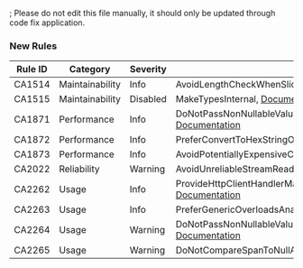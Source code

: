 ; Please do not edit this file manually, it should only be updated through code fix application.

### New Rules

Rule ID | Category | Severity | Notes
--------|----------|----------|-------
CA1514 | Maintainability | Info | AvoidLengthCheckWhenSlicingToEndAnalyzer, [Documentation](https://learn.microsoft.com/dotnet/fundamentals/code-analysis/quality-rules/ca1514)
CA1515 | Maintainability | Disabled | MakeTypesInternal, [Documentation](https://learn.microsoft.com/dotnet/fundamentals/code-analysis/quality-rules/ca1515)
CA1871 | Performance | Info | DoNotPassNonNullableValueToArgumentNullExceptionThrowIfNull, [Documentation](https://learn.microsoft.com/dotnet/fundamentals/code-analysis/quality-rules/ca1871)
CA1872 | Performance | Info | PreferConvertToHexStringOverBitConverterAnalyzer, [Documentation](https://learn.microsoft.com/dotnet/fundamentals/code-analysis/quality-rules/ca1872)
CA1873 | Performance | Info | AvoidPotentiallyExpensiveCallWhenLoggingAnalyzer, [Documentation](https://learn.microsoft.com/dotnet/fundamentals/code-analysis/quality-rules/ca1873)
CA2022 | Reliability | Warning | AvoidUnreliableStreamReadAnalyzer, [Documentation](https://learn.microsoft.com/dotnet/fundamentals/code-analysis/quality-rules/ca2022)
CA2262 | Usage | Info | ProvideHttpClientHandlerMaxResponseHeaderLengthValueCorrectly, [Documentation](https://learn.microsoft.com/dotnet/fundamentals/code-analysis/quality-rules/ca2262)
CA2263 | Usage | Info | PreferGenericOverloadsAnalyzer, [Documentation](https://learn.microsoft.com/dotnet/fundamentals/code-analysis/quality-rules/ca2263)
CA2264 | Usage | Warning | DoNotPassNonNullableValueToArgumentNullExceptionThrowIfNull, [Documentation](https://learn.microsoft.com/dotnet/fundamentals/code-analysis/quality-rules/ca2264)
CA2265 | Usage | Warning | DoNotCompareSpanToNullAnalyzer, [Documentation](https://learn.microsoft.com/dotnet/fundamentals/code-analysis/quality-rules/ca2265)
